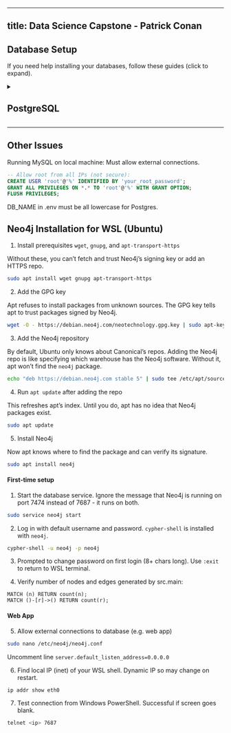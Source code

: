 
---
title: Data Science Capstone - Patrick Conan
---

## Database Setup

If you need help installing your databases, follow these guides (click to expand).

<details>
  <summary><h2>PostgreSQL</h2></summary>
  

  1. Install database engine.
```bash
sudo apt install postgresql
```
```bash
sudo -i -u postgres
psql
CREATE USER yourusername WITH PASSWORD 'yourpassword';
ALTER USER yourusername CREATEDB;
```
```bash

```

2. Start the database service.
```bash
sudo service mysql start
```
</details>

---

## Other Issues


Running MySQL on local machine: Must allow external connections.
```sql
-- Allow root from all IPs (not secure):
CREATE USER 'root'@'%' IDENTIFIED BY 'your_root_password';
GRANT ALL PRIVILEGES ON *.* TO 'root'@'%' WITH GRANT OPTION;
FLUSH PRIVILEGES;
```

DB_NAME in .env must be all lowercase for Postgres.


## Neo4j Installation for WSL (Ubuntu)

1. Install prerequisites `wget`, `gnupg`, and `apt-transport-https`

Without these, you can’t fetch and trust Neo4j’s signing key or add an HTTPS repo.

```bash
sudo apt install wget gnupg apt-transport-https
```

2. Add the GPG key

Apt refuses to install packages from unknown sources. The GPG key tells apt to trust packages signed by Neo4j.

```bash
wget -O - https://debian.neo4j.com/neotechnology.gpg.key | sudo apt-key add -
```

3. Add the Neo4j repository

By default, Ubuntu only knows about Canonical’s repos. Adding the Neo4j repo is like specifying which warehouse has the Neo4j software. Without it, apt won’t find the `neo4j` package.

```bash
echo "deb https://debian.neo4j.com stable 5" | sudo tee /etc/apt/sources.list.d/neo4j.list
```

4. Run `apt update` after adding the repo

This refreshes apt’s index. Until you do, apt has no idea that Neo4j packages exist.

```bash
sudo apt update
```

5. Install Neo4j

Now apt knows where to find the package and can verify its signature.

```bash
sudo apt install neo4j
```

#### First-time setup

1. Start the database service. Ignore the message that Neo4j is running on port 7474 instead of 7687 - it runs on both.

```bash
sudo service neo4j start
```

2. Log in with default username and password. `cypher-shell` is installed with `neo4j`.

```bash
cypher-shell -u neo4j -p neo4j
```

3. Prompted to change password on first login (8+ chars long). Use `:exit` to return to WSL terminal.

4. Verify number of nodes and edges generated by src.main:

```cql
MATCH (n) RETURN count(n);
MATCH ()-[r]->() RETURN count(r);
```

#### Web App

5. Allow external connections to database (e.g. web app)

```bash
sudo nano /etc/neo4j/neo4j.conf
```
Uncomment line `server.default_listen_address=0.0.0.0`


6. Find local IP (inet) of your WSL shell. Dynamic IP so may change on restart.

```bash
ip addr show eth0
```

7. Test connection from Windows PowerShell. Successful if screen goes blank.

```bash
telnet <ip> 7687
```